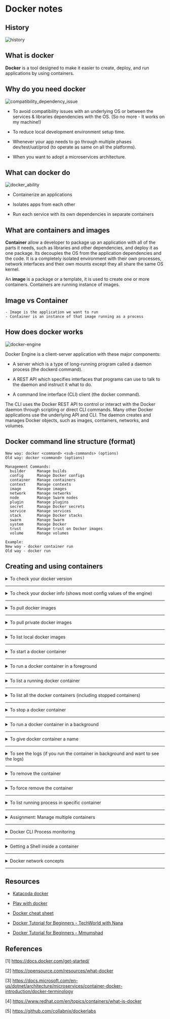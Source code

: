 # Docker notes

## History

![history](/img/history.png)

## What is docker

**Docker** is a tool designed to make it easier to create, deploy, and run applications by using containers.

## Why do you need docker

![compatibility_dependency_issue](/img/compatibility_dependency_issue.jpg)

* To avoid compatibility issues with an underlying OS or between the services & libraries dependencies with the OS. (So no more - It works on my machine!)

* To reduce local development environment setup time.

* Whenever your app needs to go through multiple phases dev/test/uat/prod (to operate as same on all the platforms).

* When you want to adopt a microservices architecture.

## What can docker do

![docker_ability](/img/docker_ability.jpg)

* Containerize an applications

* Isolates apps from each other

* Run each service with its own dependencies in separate containers

## What are containers and images

**Container** allow a developer to package up an application with all of the parts it needs, such as libraries and other dependencies, and deploy it as one package. Its decouples the OS from the application dependencies and the code. It is a completely isolated environment with their own processes, network interfaces and their own mounts except they all share the same OS kernel.

An **image** is a package or a template, it is used to create one or more containers. Containers are running instance of images.

## Image vs Container

```text
- Image is the application we want to run
- Container is an instance of that image running as a process
```

## How does docker works

![docker-engine](/img/docker-engine-components-flow.png)

Docker Engine is a client-server application with these major components:

* A server which is a type of long-running program called a daemon process (the dockerd command).

* A REST API which specifies interfaces that programs can use to talk to the daemon and instruct it what to do.

* A command line interface (CLI) client (the docker command).

The CLI uses the Docker REST API to control or interact with the Docker daemon through scripting or direct CLI commands. Many other Docker applications use the underlying API and CLI. The daemon creates and manages Docker objects, such as images, containers, networks, and volumes.

## Docker command line structure (format)

```text
New way: docker <command> <sub-commands> (options)
Old way: docker <command> (options)

Management Commands:
  builder     Manage builds
  config      Manage Docker configs
  container   Manage containers
  context     Manage contexts
  image       Manage images
  network     Manage networks
  node        Manage Swarm nodes
  plugin      Manage plugins
  secret      Manage Docker secrets
  service     Manage services
  stack       Manage Docker stacks
  swarm       Manage Swarm
  system      Manage Docker
  trust       Manage trust on Docker images
  volume      Manage volumes

Example:
New way - docker container run
Old way - docker run
```

## Creating and using containers

<details>

  <summary>To check your docker version</summary>

  <p>

```docker
docker version
```

  </p>

</details>

---

<details>

  <summary> To check your docker info (shows most config values of the engine) </summary>

  <p>

```docker
docker info
```
  </p>

</details>

---

<details>

  <summary>To pull docker images</summary>

  <p>

Syntax:

```docker
docker pull name:tag
```

Example:

```docker
docker pull nginx:latest
docker pull nginx:1.19.6
```

  </p>

</details>

---

<details>

  <summary>To pull private docker images</summary>

  <p>

Syntax:

```docker
docker login
docker pull name:tag
```

Example:

```docker
docker login
docker pull madhank93/wdio
```

To access private images you need to authenticate at first.

  </p>

</details>

---

<details>

  <summary>To list local docker images</summary>

  <p>

Syntax:

```docker
docker images
```

Result:
```
REPOSITORY              TAG       IMAGE ID       CREATED        SIZE
nginx                   latest    f6d0b4767a6c   2 weeks ago    133MB
```

  </p>

</details>

----

<details>

  <summary> To start a docker container </summary>

  <p>

```docker
docker container start nginx
```

  </p>

#### run vs start

`run` always starts a *new* container
      if the image is not locally available, it automatically pulls the image and starts running it. 

`start` starts an existing stopped one

</details>

-----

<details>

  <summary> To run a docker container in a foreground </summary>

  <p>

```docker
docker container run --publish 4000:80 nginx
```
  

On execution

* Looks for that image locally in image cache, does not find anything
* Then looks for the image in remote repository (default - docker hub)
* Downloads the latest version by default
* Creates a container based on that image
* Opened port 4000 port on the host IP
* Routes that traffic to container IP, port 80
* Go to localhost:4000 in the browser to see the nginx up and running

`--publish` or `-p` to map a host port to a running container port

Note: publish port format HOST:CONTAINER

  </p>

</details>

---

<details>

  <summary> To list a running docker container </summary>

  <p>

```docker
docker container ls
```

```docker
docker container ps
```

Output of the above command has the container ID and container name

```text
CONTAINER ID        IMAGE               COMMAND                  CREATED             STATUS                   PORTS                NAMES
85861b9fdf01        nginx               "/docker-entrypoint.…"   12 seconds ago      Up 10 seconds       0.0.0.0:80->80/tcp        server
```

`ps` and `ls` both does the same thing, where as `ls` command introduced later (newer version)

  </p>

</details>

---

<details>

  <summary> To list all the docker containers (including stopped containers) </summary>

  <p>

```docker
docker container ls -a
```

`-a` lists out all of the containers

  </p>

</details>

---

<details>
  
  <summary> To stop a docker container </summary>

  <p>

```docker
docker container stop container_name_or_id
```
  </p>

</details>

---

<details>
  
  <summary> To run a docker container in a background </summary>

  <p>

```docker
docker container run --publish 4000:80 --detach nginx
```

```docker
docker container run --publish 4000:80 -d nginx
```

`--detach` or `-d` runs the container in background mode

  </p>

</details>

---

<details>
  
  <summary> To give docker container a name </summary>

  <p>

```docker
docker container run --publish 4000:80 -- detach --name webserver nginx
```

`--name` gives the container a name

  </p>

</details>

---

<details>
  
  <summary> To see the logs (if you run the container in background and want to see the logs) </summary>

  <p>

```docker
docker container logs container_name_or_id
```

  </p>

</details>

---

<details>

  <summary> To remove the container </summary>

  <p>

```docker
docker container rm container_name_or_id
```

  </p>

</details>

---

<details>

  <summary>To force remove the container</summary>

  <p>

* To force remove the container(even if it is running)

```docker
docker container rm -f container_name_or_id
```

`-f` force removes the container

*Note* : You cannot remove the running container. Either you can stop the container and remove it or force remove the container

  </p>

</details>

---

<details>

  <summary> To list running process in specific container </summary>

  <p>

```docker
docker top container_name_or_id
```

  </p>

</details>

---

<details>

  <summary> Assignment: Manage multiple containers </summary>

  <p>

```docker
docker container run -d -p 3306:3306 --name db -e MYSQL_RANDOM_ROOT_PASSWORD=yes mysql

docker container logs db // to get the generated random password from the log

docker container run -d --name server -p 8080:80 httpd

docker container run -d --name proxy -p 80:80 nginx
```

*Note* : Just because the containers(httpd, and nginx) are both listening on port 80 inside (the right number), there is no conflict because on the host they are published on 80, and 8080 separately (the left number).

  </p>

</details>

---

<details>

  <summary> Docker CLI Process monitoring </summary>

  <p>

```docker
docker container top container_name_or_id // process list in one container
docker container inspect container_name_or_id // details of one container config; meta data about the container (startup config, volumes, networking ...)
docker container stats container_name_or_id // performance stats for all container (shows live performance)
```

  </p>

</details>

---

<details>

  <summary> Getting a Shell inside a container </summary>

  <p>

1. Getting a shell inside a new container (starts new container interactively)

  ```docker
  docker container run -it --name proxy nginx bash
  ```

  `i` interactive (keeping session open to receive input)

  `t` pseudo-tty (simulates a real terminal)

  `bash` run with `-it` to give a running terminal inside the container

2. Getting a shell inside a existing container (run additional command in existing container)

  ```docker
  docker container exec -it container_name_or_id bash
  ```

  </p>

</details>

---

<details>

   <summary> Docker network concepts </summary>

   <p>

```docker
docker container port container_name_or_id
```

`port` exposes the which ports are forwarding traffic to that container from the host

```docker
docker container inspect --format "{{ .NetworkSettings.IPAddress }}" container_name_or_id
```

`--format` formats the output

  </p>

</details>

----

## Resources

* [Katacoda docker](https://www.katacoda.com/courses/container-runtimes)

* [Play with docker](https://labs.play-with-docker.com/)

* [Docker cheat sheet](http://dockerlabs.collabnix.com/docker/cheatsheet/)

* [Docker Tutorial for Beginners - TechWorld with Nana](https://www.youtube.com/watch?v=3c-iBn73dDE&ab_channel=TechWorldwithNana)

* [Docker Tutorial for Beginners - 	Mmumshad](https://www.youtube.com/watch?v=fqMOX6JJhGo&ab_channel=freeCodeCamp.org)

## References

[1] <https://docs.docker.com/get-started/>

[2] <https://opensource.com/resources/what-docker>

[3] <https://docs.microsoft.com/en-us/dotnet/architecture/microservices/container-docker-introduction/docker-terminology>

[4] <https://www.redhat.com/en/topics/containers/what-is-docker>

[5] <https://github.com/collabnix/dockerlabs>

